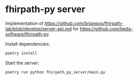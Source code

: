 # fhirpath-py server

Implementation of https://github.com/brianpos/fhirpath-lab/blob/develop/server-api.md for https://github.com/beda-software/fhirpath-py

Install dependencies:

```bash
poetry install
```

Start the server:

```bash
poetry run python fhirpath_py_server/main.py
```
